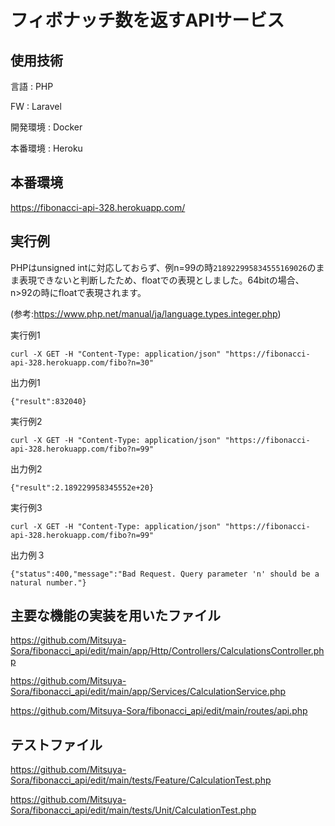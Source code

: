 # フィボナッチ数を返すAPIサービス

## 使用技術

言語 : PHP

FW : Laravel

開発環境 : Docker

本番環境 : Heroku

## 本番環境

https://fibonacci-api-328.herokuapp.com/




## 実行例

PHPはunsigned intに対応しておらず、例n=99の時`218922995834555169026`のまま表現できないと判断したため、floatでの表現としました。64bitの場合、n>92の時にfloatで表現されます。

(参考:https://www.php.net/manual/ja/language.types.integer.php)

実行例1

`curl -X GET -H "Content-Type: application/json" "https://fibonacci-api-328.herokuapp.com/fibo?n=30"`

出力例1

`{"result":832040}`

実行例2

`curl -X GET -H "Content-Type: application/json" "https://fibonacci-api-328.herokuapp.com/fibo?n=99"`

出力例2

`{"result":2.189229958345552e+20}`

実行例3

`curl -X GET -H "Content-Type: application/json" "https://fibonacci-api-328.herokuapp.com/fibo?n=99"`

出力例３

`{"status":400,"message":"Bad Request. Query parameter 'n' should be a natural number."}`


## 主要な機能の実装を用いたファイル

https://github.com/Mitsuya-Sora/fibonacci_api/edit/main/app/Http/Controllers/CalculationsController.php

https://github.com/Mitsuya-Sora/fibonacci_api/edit/main/app/Services/CalculationService.php

https://github.com/Mitsuya-Sora/fibonacci_api/edit/main/routes/api.php



## テストファイル

https://github.com/Mitsuya-Sora/fibonacci_api/edit/main/tests/Feature/CalculationTest.php

https://github.com/Mitsuya-Sora/fibonacci_api/edit/main/tests/Unit/CalculationTest.php
